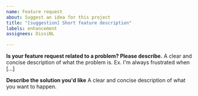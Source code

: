 ```yaml
---
name: Feature request
about: Suggest an idea for this project
title: "[suggestion] Short feature description"
labels: enhancement
assignees: DissiNL

---
```


**Is your feature request related to a problem? Please describe.**
A clear and concise description of what the problem is. Ex. I'm always frustrated when [...]

**Describe the solution you'd like**
A clear and concise description of what you want to happen.
